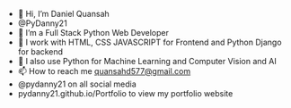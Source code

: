 - 👋 Hi, I’m Daniel Quansah
- @PyDanny21
- 👀 I’m a Full Stack Python Web Developer 
- 🌱 I work with HTML, CSS JAVASCRIPT for Frontend and Python Django for backend  
- 💞️ I also use Python for Machine Learning and Computer Vision and AI
- 📫 How to reach me quansahd577@gmail.com
- @pydanny21 on all social media
- pydanny21.github.io/Portfolio to view my portfolio website  

<!---
PyDanny21/PyDanny21 is a ✨ special ✨ repository because its `README.md` (this file) appears on your GitHub profile.
You can click the Preview link to take a look at your changes.
--->

